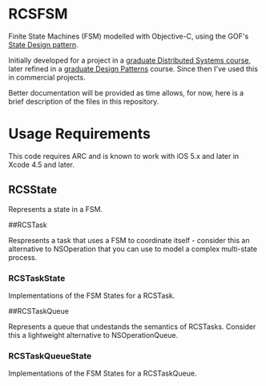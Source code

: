 # RCSFSM

Finite State Machines (FSM) modelled with Objective-C, using the GOF's [State Design pattern](http://en.wikipedia.org/wiki/State_pattern).

Initially developed for a project in a [graduate Distributed Systems course](http://web.uvic.ca/calendar2012/CDs/CSC/562.html), later refined in a [graduate Design Patterns](http://web.uvic.ca/calendar2012/CDs/CSC/578.html) course. Since then I've used this in commercial projects.

Better documentation will be provided as time allows, for now, here is a brief description of the files in this repository.

# Usage Requirements

This code requires ARC and is known to work with iOS 5.x and later in Xcode 4.5 and later.

## RCSState

Represents a state in a FSM.

##RCSTask

Respresents a task that uses a FSM to coordinate itself - consider this an alternative to NSOperation that you can use to model a complex multi-state process.

### RCSTaskState

Implementations of the FSM States for a RCSTask.

##RCSTaskQueue

Represents a queue that undestands the semantics of RCSTasks. Consider this a lightweight alternative to NSOperationQueue.

### RCSTaskQueueState

Implementations of the FSM States for a RCSTaskQueue.
